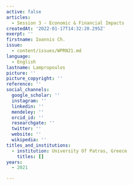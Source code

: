 ```yaml
---
active: false
articles:
  - Session 3 - Economic & Financial Impacts
createdAt: '2022-01-17T14:32:20.295Z'
exerpt: ''
firstname: Ioannis Ch.
issue:
  - content/issues/WPRN21.md
language:
  - English
lastname: Lampropoulos
picture: ''
picture_copyright: ''
reference: ''
social_channels:
  google_scholar: ''
  instagram: ''
  linkedin: ''
  mendeley: ''
  orcid_id: ''
  researchgate: ''
  twitter: ''
  website: ''
  wikipedia: ''
titles_and_institutions:
  - institution: University Of Patras, Greece
    titles: []
years:
  - 2021

---
```

